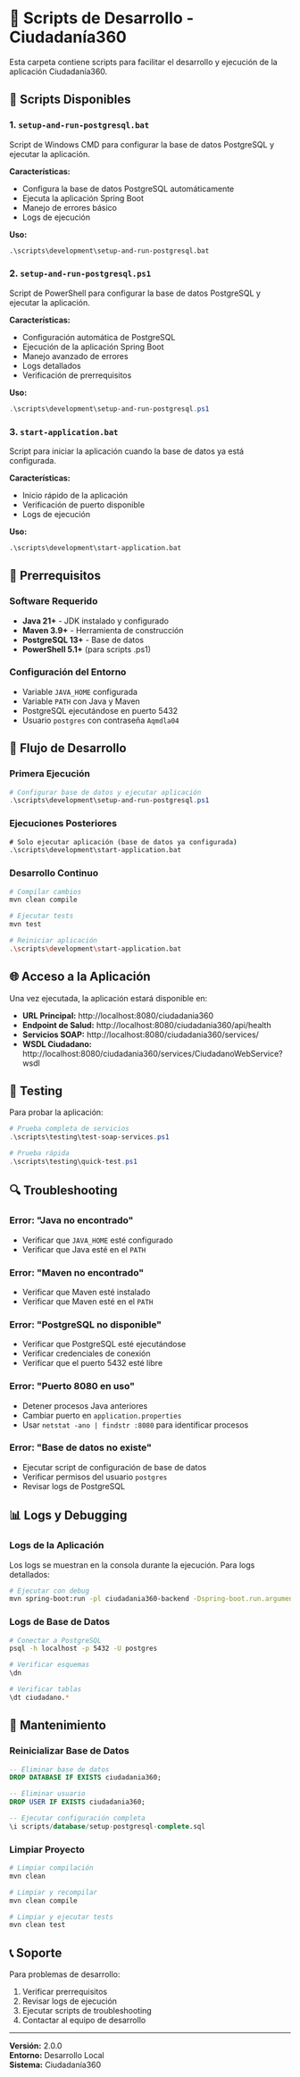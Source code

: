 # 🚀 Scripts de Desarrollo - Ciudadanía360

Esta carpeta contiene scripts para facilitar el desarrollo y ejecución de la aplicación Ciudadanía360.

## 📁 Scripts Disponibles

### 1. `setup-and-run-postgresql.bat`
Script de Windows CMD para configurar la base de datos PostgreSQL y ejecutar la aplicación.

**Características:**
- Configura la base de datos PostgreSQL automáticamente
- Ejecuta la aplicación Spring Boot
- Manejo de errores básico
- Logs de ejecución

**Uso:**
```cmd
.\scripts\development\setup-and-run-postgresql.bat
```

### 2. `setup-and-run-postgresql.ps1`
Script de PowerShell para configurar la base de datos PostgreSQL y ejecutar la aplicación.

**Características:**
- Configuración automática de PostgreSQL
- Ejecución de la aplicación Spring Boot
- Manejo avanzado de errores
- Logs detallados
- Verificación de prerrequisitos

**Uso:**
```powershell
.\scripts\development\setup-and-run-postgresql.ps1
```

### 3. `start-application.bat`
Script para iniciar la aplicación cuando la base de datos ya está configurada.

**Características:**
- Inicio rápido de la aplicación
- Verificación de puerto disponible
- Logs de ejecución

**Uso:**
```cmd
.\scripts\development\start-application.bat
```

## 🔧 Prerrequisitos

### Software Requerido
- **Java 21+** - JDK instalado y configurado
- **Maven 3.9+** - Herramienta de construcción
- **PostgreSQL 13+** - Base de datos
- **PowerShell 5.1+** (para scripts .ps1)

### Configuración del Entorno
- Variable `JAVA_HOME` configurada
- Variable `PATH` con Java y Maven
- PostgreSQL ejecutándose en puerto 5432
- Usuario `postgres` con contraseña `Aqmdla04`

## 🚀 Flujo de Desarrollo

### Primera Ejecución
```powershell
# Configurar base de datos y ejecutar aplicación
.\scripts\development\setup-and-run-postgresql.ps1
```

### Ejecuciones Posteriores
```cmd
# Solo ejecutar aplicación (base de datos ya configurada)
.\scripts\development\start-application.bat
```

### Desarrollo Continuo
```bash
# Compilar cambios
mvn clean compile

# Ejecutar tests
mvn test

# Reiniciar aplicación
.\scripts\development\start-application.bat
```

## 🌐 Acceso a la Aplicación

Una vez ejecutada, la aplicación estará disponible en:

- **URL Principal:** http://localhost:8080/ciudadania360
- **Endpoint de Salud:** http://localhost:8080/ciudadania360/api/health
- **Servicios SOAP:** http://localhost:8080/ciudadania360/services/
- **WSDL Ciudadano:** http://localhost:8080/ciudadania360/services/CiudadanoWebService?wsdl

## 🧪 Testing

Para probar la aplicación:

```powershell
# Prueba completa de servicios
.\scripts\testing\test-soap-services.ps1

# Prueba rápida
.\scripts\testing\quick-test.ps1
```

## 🔍 Troubleshooting

### Error: "Java no encontrado"
- Verificar que `JAVA_HOME` esté configurado
- Verificar que Java esté en el `PATH`

### Error: "Maven no encontrado"
- Verificar que Maven esté instalado
- Verificar que Maven esté en el `PATH`

### Error: "PostgreSQL no disponible"
- Verificar que PostgreSQL esté ejecutándose
- Verificar credenciales de conexión
- Verificar que el puerto 5432 esté libre

### Error: "Puerto 8080 en uso"
- Detener procesos Java anteriores
- Cambiar puerto en `application.properties`
- Usar `netstat -ano | findstr :8080` para identificar procesos

### Error: "Base de datos no existe"
- Ejecutar script de configuración de base de datos
- Verificar permisos del usuario `postgres`
- Revisar logs de PostgreSQL

## 📊 Logs y Debugging

### Logs de la Aplicación
Los logs se muestran en la consola durante la ejecución. Para logs detallados:

```bash
# Ejecutar con debug
mvn spring-boot:run -pl ciudadania360-backend -Dspring-boot.run.arguments="--debug"
```

### Logs de Base de Datos
```bash
# Conectar a PostgreSQL
psql -h localhost -p 5432 -U postgres

# Verificar esquemas
\dn

# Verificar tablas
\dt ciudadano.*
```

## 🔄 Mantenimiento

### Reinicializar Base de Datos
```sql
-- Eliminar base de datos
DROP DATABASE IF EXISTS ciudadania360;

-- Eliminar usuario
DROP USER IF EXISTS ciudadania360;

-- Ejecutar configuración completa
\i scripts/database/setup-postgresql-complete.sql
```

### Limpiar Proyecto
```bash
# Limpiar compilación
mvn clean

# Limpiar y recompilar
mvn clean compile

# Limpiar y ejecutar tests
mvn clean test
```

## 📞 Soporte

Para problemas de desarrollo:

1. Verificar prerrequisitos
2. Revisar logs de ejecución
3. Ejecutar scripts de troubleshooting
4. Contactar al equipo de desarrollo

---

**Versión:** 2.0.0  
**Entorno:** Desarrollo Local  
**Sistema:** Ciudadanía360
